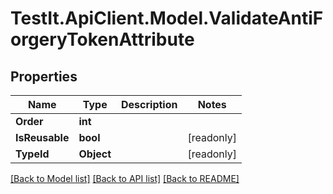 # TestIt.ApiClient.Model.ValidateAntiForgeryTokenAttribute

## Properties

Name | Type | Description | Notes
------------ | ------------- | ------------- | -------------
**Order** | **int** |  | 
**IsReusable** | **bool** |  | [readonly] 
**TypeId** | **Object** |  | [readonly] 

[[Back to Model list]](../README.md#documentation-for-models) [[Back to API list]](../README.md#documentation-for-api-endpoints) [[Back to README]](../README.md)

